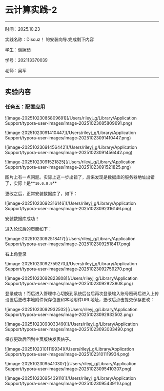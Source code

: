 # 云计算实践-2

---



时间：2025.10.23

实践名称：Discuz！ 的安装向导.完成剩下内容

学生：谢婉茹

学号：202113370039

老师：吴军



---

## 实验内容

### 任务五：配置应用





![image-20251023085809691](/Users/rileyj_g/Library/Application Support/typora-user-images/image-20251023085809691.png)

![image-20251023091410447](/Users/rileyj_g/Library/Application Support/typora-user-images/image-20251023091410447.png)





![image-20251023091456442](/Users/rileyj_g/Library/Application Support/typora-user-images/image-20251023091456442.png)





![image-20251023091521825](/Users/rileyj_g/Library/Application Support/typora-user-images/image-20251023091521825.png)

图片上有一点问题。实际上这一步出错了，后来发现是数据库的服务器地址出错了，实际上是**`10.0.0.9`**

更改之后，正常安装数据库了，如下：

![image-20251023092316146](/Users/rileyj_g/Library/Application Support/typora-user-images/image-20251023092316146.png)

安装数据库成功！

进入论坛后的页面如下：

![image-20251023092518417](/Users/rileyj_g/Library/Application Support/typora-user-images/image-20251023092518417.png)

右上角登录

![image-20251023092759270](/Users/rileyj_g/Library/Application Support/typora-user-images/image-20251023092759270.png)

![image-20251023092823808](/Users/rileyj_g/Library/Application Support/typora-user-images/image-20251023092823808.png)

登录成功！而后进入管理中心切换到系统后台后再次登录输入账号密码后进入上传设置后更改本地附件保存位置和本地附件URL地址，更改后点击提交保存更改：

![image-20251023092932502](/Users/rileyj_g/Library/Application Support/typora-user-images/image-20251023092932502.png)

![image-20251023093033490](/Users/rileyj_g/Library/Application Support/typora-user-images/image-20251023093033490.png)

保存更改后回到主页版块发表帖子。

![image-20251023101119934](/Users/rileyj_g/Library/Application Support/typora-user-images/image-20251023101119934.png)

![image-20251023095410307](/Users/rileyj_g/Library/Application Support/typora-user-images/image-20251023095410307.png)

![image-20251023095439110](/Users/rileyj_g/Library/Application Support/typora-user-images/image-20251023095439110.png)

